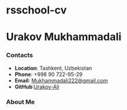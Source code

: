 # rsschool-cv

# Urakov Mukhammadali

### Contacts

- __Location__: Tashkent, Uzbekistan
- __Phone__: +998 90 722-95-29
- __Email__: [Mukhammadali222@gmail.com](Mukhammadali222@gmail.com)
- __GitHub__:[Urakov-Ali](https://github.com/Urakov-Ali/)

### About Me


